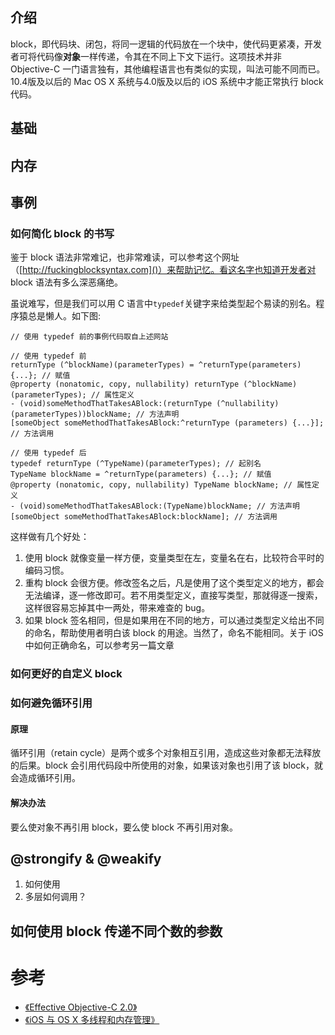 >

## 介绍
block，即代码块、闭包，将同一逻辑的代码放在一个块中，使代码更紧凑，开发者可将代码像**对象**一样传递，令其在不同上下文下运行。这项技术并非 Objective-C 一门语言独有，其他编程语言也有类似的实现，叫法可能不同而已。10.4版及以后的 Mac OS X 系统与4.0版及以后的 iOS 系统中才能正常执行 block 代码。

## 基础

## 内存

## 事例

### 如何简化 block 的书写
鉴于 block 语法非常难记，也非常难读，可以参考这个网址（[http://fuckingblocksyntax.com]()）来帮助记忆。看这名字也知道开发者对 block 语法有多么深恶痛绝。

虽说难写，但是我们可以用 C 语言中`typedef`关键字来给类型起个易读的别名。程序猿总是懒人。如下图:

```objc
// 使用 typedef 前的事例代码取自上述网站

// 使用 typedef 前
returnType (^blockName)(parameterTypes) = ^returnType(parameters) {...}; // 赋值
@property (nonatomic, copy, nullability) returnType (^blockName)(parameterTypes); // 属性定义
- (void)someMethodThatTakesABlock:(returnType (^nullability)(parameterTypes))blockName; // 方法声明
[someObject someMethodThatTakesABlock:^returnType (parameters) {...}]; // 方法调用

// 使用 typedef 后
typedef returnType (^TypeName)(parameterTypes); // 起别名
TypeName blockName = ^returnType(parameters) {...}; // 赋值
@property (nonatomic, copy, nullability) TypeName blockName; // 属性定义
- (void)someMethodThatTakesABlock:(TypeName)blockName; // 方法声明
[someObject someMethodThatTakesABlock:blockName]; // 方法调用
```

这样做有几个好处：
1. 使用 block 就像变量一样方便，变量类型在左，变量名在右，比较符合平时的编码习惯。
2. 重构 block 会很方便。修改签名之后，凡是使用了这个类型定义的地方，都会无法编译，逐一修改即可。若不用类型定义，直接写类型，那就得逐一搜索，这样很容易忘掉其中一两处，带来难查的 bug。
3. 如果 block 签名相同，但是如果用在不同的地方，可以通过类型定义给出不同的命名，帮助使用者明白该 block 的用途。当然了，命名不能相同。关于 iOS 中如何正确命名，可以参考另一篇文章



### 如何更好的自定义 block

### 如何避免循环引用

#### 原理
循环引用（retain cycle）是两个或多个对象相互引用，造成这些对象都无法释放的后果。block 会引用代码段中所使用的对象，如果该对象也引用了该 block，就会造成循环引用。

#### 解决办法
要么使对象不再引用 block，要么使 block 不再引用对象。




## @strongify & @weakify
1. 如何使用
2. 多层如何调用？

## 如何使用 block 传递不同个数的参数

# 参考
- [《Effective Objective-C 2.0》](https://book.douban.com/subject/25829244/)
- [《iOS 与 OS X 多线程和内存管理》](https://book.douban.com/subject/24720270/)
